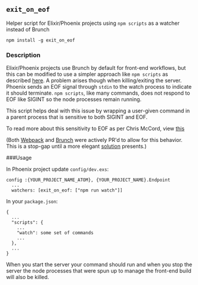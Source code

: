 ## `exit_on_eof`

Helper script for Elixir/Phoenix projects using `npm scripts` as a watcher instead of Brunch

`npm install -g exit_on_eof`

### Description

Elixir/Phoenix projects use Brunch by default for front-end workflows, but this can be modified to use
a simpler approach like `npm scripts` as described [here](http://martinholman.co.nz/blog/2015/09/27/elixir-phoenix-browserify/).  A problem arises though
when killing/exiting the server.  Phoenix sends an EOF signal through `stdin` to the watch process
to indicate it should terminate.  `npm scripts`, like many commands, does not respond to EOF like SIGINT
so the node processes remain running.

This script helps deal with this issue by wrapping a user-given command in a parent process that is sensitive
to both SIGINT and EOF.

To read more about this sensitivity to EOF as per Chris McCord, view [this](https://groups.google.com/forum/#!topic/phoenix-talk/IHS9VoO8Kws)

(Both [Webpack](https://github.com/webpack/webpack/pull/1311) and [Brunch](https://github.com/brunch/brunch/blob/master/CHANGELOG.md) were actively PR'd to allow for this behavior.  This is a stop-gap until a more elegant [solution](https://github.com/phoenixframework/phoenix/issues/1540) presents.)

###Usage

In Phoenix project update `config/dev.exs`:
```
config :{YOUR_PROJECT_NAME_ATOM}, {YOUR_PROJECT_NAME}.Endpoint
  ...
  watchers: [exit_on_eof: ["npm run watch"]]
```
In your `package.json`:
```
{
  ...
  "scripts": {
    ...
    "watch": some set of commands
    ...
  },
  ...
}
```

When you start the server your command should run and when you stop the server
the node processes that were spun up to manage the front-end build will also
be killed.
